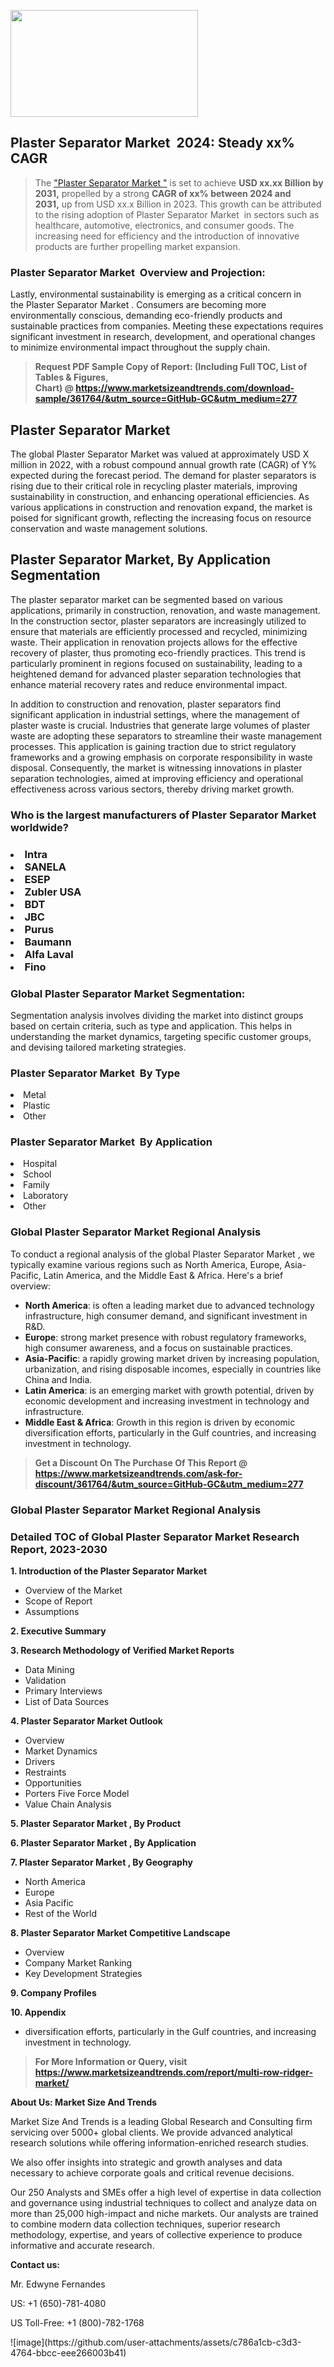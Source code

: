 <p><img class="alignnone size-medium wp-image-20088" src="https://ffe5etoiles.com/wp-content/uploads/2024/12/MST1-300x171.png" alt="" width="300" height="171" /></p><h2 id="ember46" class="ember-view reader-text-block__heading-2">Plaster Separator Market &nbsp;2024: Steady&nbsp;xx% CAGR</h2><blockquote id="ember47" class="ember-view reader-text-block__blockquote">The&nbsp;<a class="app-aware-link " href="https://www.marketsizeandtrends.com/download-sample/361764/&utm_source=GitHub-GC&utm_medium=277" target="_blank" data-test-app-aware-link="">"Plaster Separator Market "</a>&nbsp;is set to achieve&nbsp;<strong>USD&nbsp;xx.xx&nbsp;Billion by 2031,</strong>&nbsp;propelled by a strong&nbsp;<strong>CAGR of&nbsp;xx% between 2024 and 2031,</strong>&nbsp;up from USD xx.x Billion in 2023. This growth can be attributed to the rising adoption of&nbsp;Plaster Separator Market &nbsp;in sectors such as healthcare, automotive, electronics, and consumer goods. The increasing need for efficiency and the introduction of innovative products are further propelling market expansion.</blockquote><h3 id="ember48" class="ember-view reader-text-block__heading-3">Plaster Separator Market &nbsp;Overview and Projection:</h3><p id="ember49" class="ember-view reader-text-block__paragraph">Lastly, environmental sustainability is emerging as a critical concern in the&nbsp;Plaster Separator Market . Consumers are becoming more environmentally conscious, demanding eco-friendly products and sustainable practices from companies. Meeting these expectations requires significant investment in research, development, and operational changes to minimize environmental impact throughout the supply chain.</p><blockquote id="ember50" class="ember-view reader-text-block__blockquote"><strong>Request PDF Sample Copy of Report: (Including Full TOC, List of Tables &amp; Figures, Chart)&nbsp;@&nbsp;<strong><a href="https://www.marketsizeandtrends.com/download-sample/361764/&utm_source=GitHub-GC&utm_medium=277" target="_blank">https://www.marketsizeandtrends.com/download-sample/361764/&utm_source=GitHub-GC&utm_medium=277</a></strong></strong></blockquote><h3 class=""> <h2>Plaster Separator Market</h2><p>The global Plaster Separator Market was valued at approximately USD X million in 2022, with a robust compound annual growth rate (CAGR) of Y% expected during the forecast period. The demand for plaster separators is rising due to their critical role in recycling plaster materials, improving sustainability in construction, and enhancing operational efficiencies. As various applications in construction and renovation expand, the market is poised for significant growth, reflecting the increasing focus on resource conservation and waste management solutions.</p><h2>Plaster Separator Market, By Application Segmentation</h2><p>The plaster separator market can be segmented based on various applications, primarily in construction, renovation, and waste management. In the construction sector, plaster separators are increasingly utilized to ensure that materials are efficiently processed and recycled, minimizing waste. Their application in renovation projects allows for the effective recovery of plaster, thus promoting eco-friendly practices. This trend is particularly prominent in regions focused on sustainability, leading to a heightened demand for advanced plaster separation technologies that enhance material recovery rates and reduce environmental impact.</p><p>In addition to construction and renovation, plaster separators find significant application in industrial settings, where the management of plaster waste is crucial. Industries that generate large volumes of plaster waste are adopting these separators to streamline their waste management processes. This application is gaining traction due to strict regulatory frameworks and a growing emphasis on corporate responsibility in waste disposal. Consequently, the market is witnessing innovations in plaster separation technologies, aimed at improving efficiency and operational effectiveness across various sectors, thereby driving market growth.</p></h3><h3 id="" class="">Who is the largest manufacturers of&nbsp;Plaster Separator Market  worldwide?</h3><h3 class=""></Li><Li>Intra</Li><Li> SANELA</Li><Li> ESEP</Li><Li> Zubler USA</Li><Li> BDT</Li><Li> JBC</Li><Li> Purus</Li><Li> Baumann</Li><Li> Alfa Laval</Li><Li> Fino</h3><h3 id="ember53" class="ember-view reader-text-block__heading-3">Global&nbsp;Plaster Separator Market  Segmentation:</h3><p id="ember54" class="ember-view reader-text-block__paragraph">Segmentation analysis involves dividing the market into distinct groups based on certain criteria, such as type and application. This helps in understanding the market dynamics, targeting specific customer groups, and devising tailored marketing strategies.</p><h3 id="" class="">Plaster Separator Market &nbsp;By Type</h3><p></Li><Li>Metal</Li><Li> Plastic</Li><Li> Other</p><h3 id="" class="">Plaster Separator Market &nbsp;By Application</h3><p class=""></Li><Li>Hospital</Li><Li> School</Li><Li> Family</Li><Li> Laboratory</Li><Li> Other</p><h3 id="ember62" class="ember-view reader-text-block__heading-3">Global Plaster Separator Market  Regional Analysis</h3><p id="ember63" class="ember-view reader-text-block__paragraph">To conduct a regional analysis of the global Plaster Separator Market , we typically examine various regions such as North America, Europe, Asia-Pacific, Latin America, and the Middle East &amp; Africa. Here's a brief overview:</p><ul><li><strong>North America</strong>: is often a leading market due to advanced technology infrastructure, high consumer demand, and significant investment in R&amp;D.</li><li><strong>Europe</strong>: strong market presence with robust regulatory frameworks, high consumer awareness, and a focus on sustainable practices.</li><li><strong>Asia-Pacific</strong>: a rapidly growing market driven by increasing population, urbanization, and rising disposable incomes, especially in countries like China and India.</li><li><strong>Latin America</strong>: is an emerging market with growth potential, driven by economic development and increasing investment in technology and infrastructure.</li><li><strong>Middle East &amp; Africa</strong>: Growth in this region is driven by economic diversification efforts, particularly in the Gulf countries, and increasing investment in technology.</li></ul><blockquote id="ember61" class="ember-view reader-text-block__blockquote"><strong>Get a Discount On The Purchase Of This Report @ <strong><a href="https://html-cleaner.com/" target="">https://www.marketsizeandtrends.com/ask-for-discount/361764/&utm_source=GitHub-GC&utm_medium=277</a></strong></strong></blockquote><h3 id="ember62" class="ember-view reader-text-block__heading-3">Global Plaster Separator Market  Regional Analysis</h3><h3 id="" class="">Detailed TOC of Global Plaster Separator Market  Research Report, 2023-2030</h3><p id="" class=""><strong>1. Introduction of the Plaster Separator Market </strong></p><ul><li>Overview of the Market</li><li>Scope of Report</li><li>Assumptions</li></ul><p id="" class=""><strong>2. Executive Summary</strong></p><p id="" class=""><strong>3. Research Methodology of Verified Market Reports</strong></p><ul><li>Data Mining</li><li>Validation</li><li>Primary Interviews</li><li>List of Data Sources</li></ul><p id="" class=""><strong>4. Plaster Separator Market  Outlook</strong></p><ul><li>Overview</li><li>Market Dynamics</li><li>Drivers</li><li>Restraints</li><li>Opportunities</li><li>Porters Five Force Model</li><li>Value Chain Analysis</li></ul><p id="" class=""><strong>5. Plaster Separator Market , By Product</strong></p><p id="" class=""><strong>6. Plaster Separator Market , By Application</strong></p><p id="" class=""><strong>7. Plaster Separator Market , By Geography</strong></p><ul><li>North America</li><li>Europe</li><li>Asia Pacific</li><li>Rest of the World</li></ul><p id="" class=""><strong>8. Plaster Separator Market  Competitive Landscape</strong></p><ul><li>Overview</li><li>Company Market Ranking</li><li>Key Development Strategies</li></ul><p id="" class=""><strong>9. Company Profiles</strong></p><p id="" class=""><strong>10. Appendix</strong></p><ul><li>diversification efforts, particularly in the Gulf countries, and increasing investment in technology.</li></ul><blockquote id="ember65" class="ember-view reader-text-block__blockquote"><strong>For More Information or Query, visit <strong><strong><a href="https://html-cleaner.com/" target="">https://www.marketsizeandtrends.com/report/multi-row-ridger-market/</a></strong></strong></strong></blockquote><p id="" class=""><strong>About Us: Market Size And Trends</strong></p><p id="" class="">Market Size And Trends is a leading Global Research and Consulting firm servicing over 5000+ global clients. We provide advanced analytical research solutions while offering information-enriched research studies.</p><p id="" class="">We also offer insights into strategic and growth analyses and data necessary to achieve corporate goals and critical revenue decisions.</p><p id="" class="">Our 250 Analysts and SMEs offer a high level of expertise in data collection and governance using industrial techniques to collect and analyze data on more than 25,000 high-impact and niche markets. Our analysts are trained to combine modern data collection techniques, superior research methodology, expertise, and years of collective experience to produce informative and accurate research.</p><p id="" class=""><strong>Contact us:</strong></p><p id="" class="">Mr. Edwyne Fernandes</p><p id="" class="">US: +1 (650)-781-4080</p><p id="" class="">US Toll-Free: +1 (800)-782-1768</p>
![image](https://github.com/user-attachments/assets/c786a1cb-c3d3-4764-bbcc-eee266003b41)
